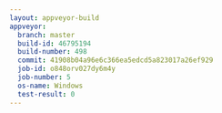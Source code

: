```yaml
---
layout: appveyor-build
appveyor:
  branch: master
  build-id: 46795194
  build-number: 498
  commit: 41908b04a96e6c366ea5edcd5a823017a26ef929
  job-id: o848orv027dy6m4y
  job-number: 5
  os-name: Windows
  test-result: 0
---
```

